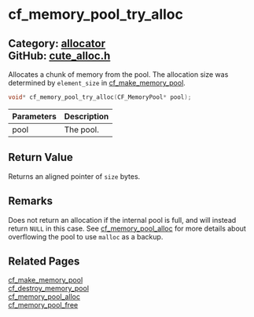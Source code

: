 [](../header.md ':include')

# cf_memory_pool_try_alloc

Category: [allocator](/api_reference?id=allocator)  
GitHub: [cute_alloc.h](https://github.com/RandyGaul/cute_framework/blob/master/include/cute_alloc.h)  
---

Allocates a chunk of memory from the pool. The allocation size was determined by `element_size` in [cf_make_memory_pool](/allocator/cf_make_memory_pool.md).

```cpp
void* cf_memory_pool_try_alloc(CF_MemoryPool* pool);
```

Parameters | Description
--- | ---
pool | The pool.

## Return Value

Returns an aligned pointer of `size` bytes.

## Remarks

Does not return an allocation if the internal pool is full, and will instead return `NULL` in this case. See
[cf_memory_pool_alloc](/allocator/cf_memory_pool_alloc.md) for more details about overflowing the pool to use `malloc` as a backup.

## Related Pages

[cf_make_memory_pool](/allocator/cf_make_memory_pool.md)  
[cf_destroy_memory_pool](/allocator/cf_destroy_memory_pool.md)  
[cf_memory_pool_alloc](/allocator/cf_memory_pool_alloc.md)  
[cf_memory_pool_free](/allocator/cf_memory_pool_free.md)  

